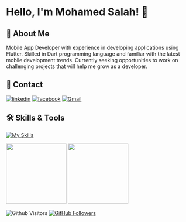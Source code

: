 # Hello, I'm Mohamed Salah! 👋

## 🚀 About Me

Mobile App Developer with experience in developing applications using Flutter. Skilled in Dart programming language and familiar with the latest mobile development trends. Currently seeking opportunities to work on challenging projects that will help me grow as a developer.

## 🔗 Contact
<!--
[![portfolio](https://img.shields.io/badge/my_portfolio-000?style=for-the-badge&logo=ko-fi&logoColor=white)](https://portfolio.com/) 
-->
[![linkedin](https://img.shields.io/badge/linkedin-0A66C2?style=for-the-badge&logo=linkedin&logoColor=white)](https://www.linkedin.com/in/mohamed-salah-4b93ba232/)
[![facebook](https://img.shields.io/badge/facebook-3B5998?style=for-the-badge&logo=facebook&logoColor=white)](https://www.facebook.com/mohamed.fox.73997)
[![Gmail](https://img.shields.io/badge/-GMAIL-D14836?style=for-the-badge&logo=gmail&logoColor=white)](mailto:mohamedsalah123142@gmail.com)




## 🛠 Skills & Tools

[![My Skills](https://skillicons.dev/icons?i=flutter,dart,java,kotlin,androidstudio,vscode,firebase,git,github,py,md,postman,figma,sqlite&perline=15&theme=dark)](https://skillicons.dev)

<p>
<img src="https://github-readme-stats.vercel.app/api?username=MohamedSla7&count_private=true&show_icons=true&theme=dark&include_all_commits=true&raw=true&border_radius=8" height="165em"/>
<img src="https://github-readme-stats.vercel.app/api/top-langs/?username=MohamedSla7&show_icons=true&layout=compact&cache_seconds=1800&langs_count=8&theme=dark&count_private=true&show_icons=true&border_radius=8" height="165em"/>
</p>

![Github Visitors](https://komarev.com/ghpvc/?username=MohamedSla7&label=PROFILE+VIEWS)
[![GitHub Followers](https://img.shields.io/github/followers/MohamedSla7.svg?style=social&label=Followers)](https://github.com/MohamedSla7?tab=followers)

<!--
**MohamedSla7/MohamedSla7** is a ✨ _special_ ✨ repository because its `README.md` (this file) appears on your GitHub profile.

Here are some ideas to get you started:

- 🔭 I’m currently working on ...
- 🌱 I’m currently learning ...
- 👯 I’m looking to collaborate on ...
- 🤔 I’m looking for help with ...
- 💬 Ask me about ...
- 📫 How to reach me: ...
- 😄 Pronouns: ...
- ⚡ Fun fact: ...
-->
